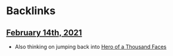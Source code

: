 
# Backlinks
## [February 14th, 2021](<February 14th, 2021.md>)
- Also thinking on jumping back into [Hero of a Thousand Faces](<Hero of a Thousand Faces.md>)

